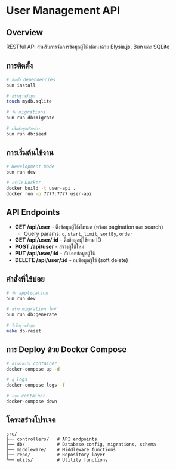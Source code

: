# User Management API

## Overview
RESTful API สำหรับการจัดการข้อมูลผู้ใช้ พัฒนาด้วย Elysia.js, Bun และ SQLite

## การติดตั้ง

```bash
# ติดตั้ง dependencies
bun install

# สร้างฐานข้อมูล
touch mydb.sqlite

# รัน migrations
bun run db:migrate

# เพิ่มข้อมูลตัวอย่าง
bun run db:seed
```

## การเริ่มต้นใช้งาน

```bash
# Development mode
bun run dev

# หรือใช้ Docker
docker build -t user-api .
docker run -p 7777:7777 user-api
```

## API Endpoints

- **GET /api/user** - ดึงข้อมูลผู้ใช้ทั้งหมด (พร้อม pagination และ search)
    - Query params: `q`, `start`, `limit`, `sortBy`, `order`
- **GET /api/user/:id** - ดึงข้อมูลผู้ใช้ตาม ID
- **POST /api/user** - สร้างผู้ใช้ใหม่
- **PUT /api/user/:id** - อัปเดตข้อมูลผู้ใช้
- **DELETE /api/user/:id** - ลบข้อมูลผู้ใช้ (soft delete)

## คำสั่งที่ใช้บ่อย

```bash
# รัน application
bun run dev

# สร้าง migration ใหม่
bun run db:generate

# รีเซ็ตฐานข้อมูล
make db-reset
```

## การ Deploy ด้วย Docker Compose

```bash
# สร้างและรัน container
docker-compose up -d

# ดู logs
docker-compose logs -f

# หยุด container
docker-compose down
```

## โครงสร้างโปรเจค

```
src/
├── controllers/   # API endpoints
├── db/            # Database config, migrations, schema
├── middleware/    # Middleware functions
├── repo/          # Repository layer
└── utils/         # Utility functions
```